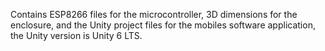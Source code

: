 Contains ESP8266 files for the microcontroller, 3D dimensions for the enclosure, and the Unity project files for the mobiles software application, the Unity version is Unity 6 LTS.
